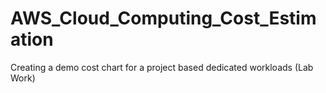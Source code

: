 # AWS_Cloud_Computing_Cost_Estimation
Creating a demo cost chart for a project based dedicated workloads (Lab Work)

